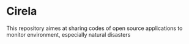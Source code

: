 Cirela
======

This repository aimes at sharing codes of open source applications to monitor environment, especially natural disasters
